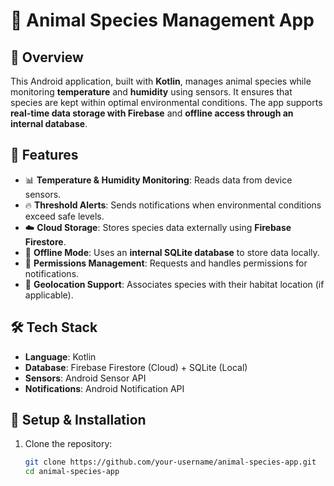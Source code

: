 # 🦎 Animal Species Management App

## 📌 Overview
This Android application, built with **Kotlin**, manages animal species while monitoring **temperature** and **humidity** using sensors. It ensures that species are kept within optimal environmental conditions. The app supports **real-time data storage with Firebase** and **offline access through an internal database**.

## 🚀 Features
- 📊 **Temperature & Humidity Monitoring**: Reads data from device sensors.
- 🔥 **Threshold Alerts**: Sends notifications when environmental conditions exceed safe levels.
- ☁️ **Cloud Storage**: Stores species data externally using **Firebase Firestore**.
- 💾 **Offline Mode**: Uses an **internal SQLite database** to store data locally.
- 🔔 **Permissions Management**: Requests and handles permissions for notifications.
- 📍 **Geolocation Support**: Associates species with their habitat location (if applicable).

## 🛠️ Tech Stack
- **Language**: Kotlin
- **Database**: Firebase Firestore (Cloud) + SQLite (Local)
- **Sensors**: Android Sensor API
- **Notifications**: Android Notification API

## 📲 Setup & Installation
1. Clone the repository:
   ```sh
   git clone https://github.com/your-username/animal-species-app.git
   cd animal-species-app
